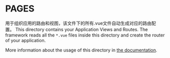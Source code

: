 # PAGES
用于组织应用的路由和视图，该文件下的所有.vue文件自动生成对应的路由配置。
This directory contains your Application Views and Routes.
The framework reads all the `*.vue` files inside this directory and create the router of your application.

More information about the usage of this directory in [the documentation](https://nuxtjs.org/guide/routing).

